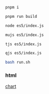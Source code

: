 ```bash
pnpm i

pnpm run build

node es5/index.js

mujs es5/index.js

tjs es5/index.js

qjs es5/index.js

bash run.sh
```

### html
[chart](assets/index.html)